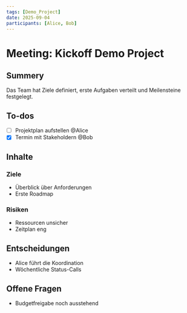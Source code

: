 ```yaml
---
tags: [Demo_Project]
date: 2025-09-04
participants: [Alice, Bob]
---
```


# Meeting: Kickoff Demo Project

## Summery
Das Team hat Ziele definiert, erste Aufgaben verteilt und Meilensteine festgelegt.

## To-dos
- [ ] Projektplan aufstellen @Alice
- [x] Termin mit Stakeholdern @Bob

## Inhalte
### Ziele
- Überblick über Anforderungen
- Erste Roadmap

### Risiken
- Ressourcen unsicher
- Zeitplan eng

## Entscheidungen
- Alice führt die Koordination
- Wöchentliche Status-Calls

## Offene Fragen
- Budgetfreigabe noch ausstehend
